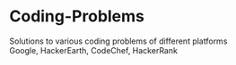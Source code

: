 # Coding-Problems
Solutions to various coding problems of different platforms<br>
Google, HackerEarth, CodeChef, HackerRank



